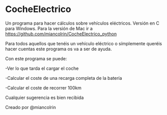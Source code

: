 # CocheElectrico
Un programa para hacer cálculos sobre vehículos eléctricos. Versión en C para Windows. Para la versión de Mac ir a https://github.com/miancolrin/CocheElectrico_python

Para todos aquellos que tenéis un vehículo eléctrico o símplemente queréis hacer cuentas este programa os va a ser de ayuda.


Con este programa se puede:

-Ver lo que tarda el cargar el coche

-Calcular el coste de una recarga completa de la batería

-Calcular el coste de recorrer 100km


Cualquier sugerencia es bien recibida

Creado por @miancolrin
